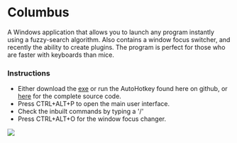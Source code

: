 # Columbus
A Windows application that allows you to launch any program instantly using a fuzzy-search algorithm. Also contains a window focus switcher, and recently the ability to create plugins. The program is perfect for those who are faster with keyboards than mice.

### Instructions
* Either download the <a href="http://runie.me/Columbus/Columbus.exe">exe</a> or run the AutoHotkey found here on github, or <a href="http://runie.me/Columbus/Columbus.ahk">here</a> for the complete source code.
* Press CTRL+ALT+P to open the main user interface.
* Check the inbuilt commands by typing a '/'
* Press CTRL+ALT+O for the window focus changer.

<img src='http://runie.me/?i=0bMFe'>

